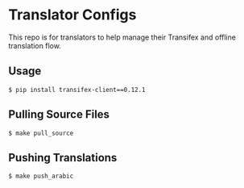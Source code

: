 # Translator Configs
This repo is for translators to help manage their Transifex and offline translation flow.


## Usage

```
$ pip install transifex-client==0.12.1
```

## Pulling Source Files
```
$ make pull_source
```

## Pushing Translations
```
$ make push_arabic
```
